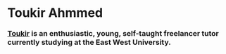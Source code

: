 <div id="container">
  <div id="content">
    <div id="about">
      <h1>
        <div style='float:left; margin-bottom:20px;'>
          Toukir Ahmmed
        </div>
        <div class="stage">
          <div class="pyramid3d">
            <div class="triangle side1"></div>
            <div class="triangle side2"></div>
            <div class="triangle side3"></div>
            <div class="triangle side4"></div>
          </div>
        </div> 
      </h1>
      <h3 style='clear:both' class="subhead">
        <a href="https://www.linkedin.com/in/toukir-ahmmed-60878213b/">Toukir</a> is an enthusiastic, young, self-taught freelancer tutor currently studying at the East West University.
      </h3>
